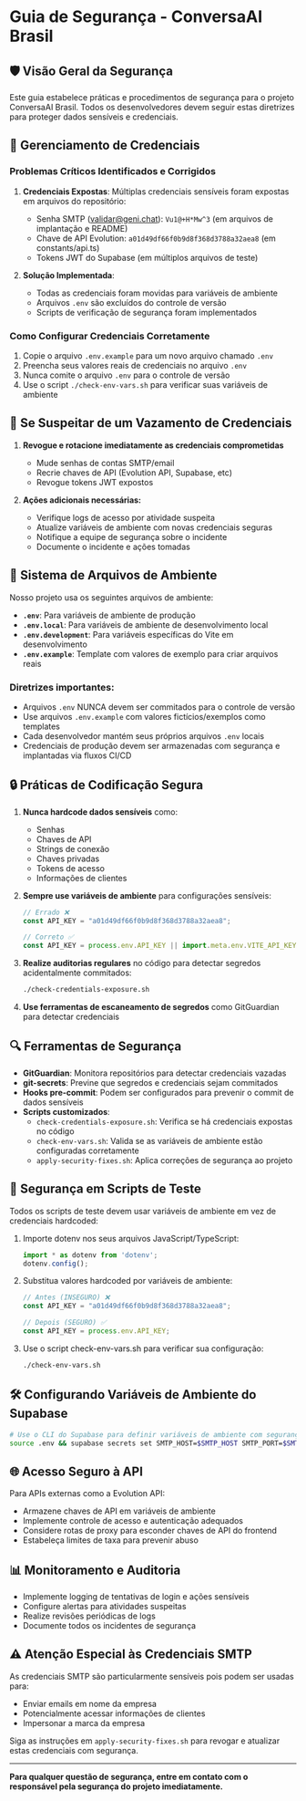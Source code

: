 # Guia de Segurança - ConversaAI Brasil

## 🛡️ Visão Geral da Segurança

Este guia estabelece práticas e procedimentos de segurança para o projeto ConversaAI Brasil. Todos os desenvolvedores devem seguir estas diretrizes para proteger dados sensíveis e credenciais.

## 🔐 Gerenciamento de Credenciais

### Problemas Críticos Identificados e Corrigidos
1. **Credenciais Expostas**: Múltiplas credenciais sensíveis foram expostas em arquivos do repositório:
   - Senha SMTP (validar@geni.chat): `Vu1@+H*Mw^3` (em arquivos de implantação e README)
   - Chave de API Evolution: `a01d49df66f0b9d8f368d3788a32aea8` (em constants/api.ts)
   - Tokens JWT do Supabase (em múltiplos arquivos de teste)

2. **Solução Implementada**: 
   - Todas as credenciais foram movidas para variáveis de ambiente
   - Arquivos `.env` são excluídos do controle de versão
   - Scripts de verificação de segurança foram implementados

### Como Configurar Credenciais Corretamente
1. Copie o arquivo `.env.example` para um novo arquivo chamado `.env`
2. Preencha seus valores reais de credenciais no arquivo `.env`
3. Nunca comite o arquivo `.env` para o controle de versão
4. Use o script `./check-env-vars.sh` para verificar suas variáveis de ambiente

## 🚨 Se Suspeitar de um Vazamento de Credenciais

1. **Revogue e rotacione imediatamente as credenciais comprometidas**
   - Mude senhas de contas SMTP/email
   - Recrie chaves de API (Evolution API, Supabase, etc)
   - Revogue tokens JWT expostos

2. **Ações adicionais necessárias:**
   - Verifique logs de acesso por atividade suspeita
   - Atualize variáveis de ambiente com novas credenciais seguras
   - Notifique a equipe de segurança sobre o incidente
   - Documente o incidente e ações tomadas

## 📝 Sistema de Arquivos de Ambiente

Nosso projeto usa os seguintes arquivos de ambiente:

- **`.env`**: Para variáveis de ambiente de produção
- **`.env.local`**: Para variáveis de ambiente de desenvolvimento local
- **`.env.development`**: Para variáveis específicas do Vite em desenvolvimento
- **`.env.example`**: Template com valores de exemplo para criar arquivos reais

### Diretrizes importantes:
- Arquivos `.env` NUNCA devem ser commitados para o controle de versão
- Use arquivos `.env.example` com valores fictícios/exemplos como templates
- Cada desenvolvedor mantém seus próprios arquivos `.env` locais
- Credenciais de produção devem ser armazenadas com segurança e implantadas via fluxos CI/CD

## 🔒 Práticas de Codificação Segura

1. **Nunca hardcode dados sensíveis** como:
   - Senhas
   - Chaves de API
   - Strings de conexão
   - Chaves privadas
   - Tokens de acesso
   - Informações de clientes

2. **Sempre use variáveis de ambiente** para configurações sensíveis:
   ```javascript
   // Errado ❌
   const API_KEY = "a01d49df66f0b9d8f368d3788a32aea8";
   
   // Correto ✅
   const API_KEY = process.env.API_KEY || import.meta.env.VITE_API_KEY;
   ```

3. **Realize auditorias regulares** no código para detectar segredos acidentalmente commitados:
   ```bash
   ./check-credentials-exposure.sh
   ```

4. **Use ferramentas de escaneamento de segredos** como GitGuardian para detectar credenciais

## 🔍 Ferramentas de Segurança

- **GitGuardian**: Monitora repositórios para detectar credenciais vazadas
- **git-secrets**: Previne que segredos e credenciais sejam commitados
- **Hooks pre-commit**: Podem ser configurados para prevenir o commit de dados sensíveis
- **Scripts customizados**: 
  - `check-credentials-exposure.sh`: Verifica se há credenciais expostas no código
  - `check-env-vars.sh`: Valida se as variáveis de ambiente estão configuradas corretamente
  - `apply-security-fixes.sh`: Aplica correções de segurança ao projeto

## 📝 Segurança em Scripts de Teste

Todos os scripts de teste devem usar variáveis de ambiente em vez de credenciais hardcoded:

1. Importe dotenv nos seus arquivos JavaScript/TypeScript:
   ```javascript
   import * as dotenv from 'dotenv';
   dotenv.config();
   ```

2. Substitua valores hardcoded por variáveis de ambiente:
   ```javascript
   // Antes (INSEGURO) ❌
   const API_KEY = "a01d49df66f0b9d8f368d3788a32aea8";
   
   // Depois (SEGURO) ✅
   const API_KEY = process.env.API_KEY;
   ```

3. Use o script check-env-vars.sh para verificar sua configuração:
   ```bash
   ./check-env-vars.sh
   ```

## 🛠️ Configurando Variáveis de Ambiente do Supabase

```bash
# Use o CLI do Supabase para definir variáveis de ambiente com segurança
source .env && supabase secrets set SMTP_HOST=$SMTP_HOST SMTP_PORT=$SMTP_PORT SMTP_USERNAME=$SMTP_USERNAME SMTP_PASSWORD=$SMTP_PASSWORD SITE_URL=$SITE_URL --project-ref $PROJECT_REF
```

## 🌐 Acesso Seguro à API

Para APIs externas como a Evolution API:
- Armazene chaves de API em variáveis de ambiente
- Implemente controle de acesso e autenticação adequados
- Considere rotas de proxy para esconder chaves de API do frontend
- Estabeleça limites de taxa para prevenir abuso

## 📊 Monitoramento e Auditoria

- Implemente logging de tentativas de login e ações sensíveis
- Configure alertas para atividades suspeitas
- Realize revisões periódicas de logs
- Documente todos os incidentes de segurança

## ⚠️ Atenção Especial às Credenciais SMTP

As credenciais SMTP são particularmente sensíveis pois podem ser usadas para:
- Enviar emails em nome da empresa
- Potencialmente acessar informações de clientes
- Impersonar a marca da empresa

Siga as instruções em `apply-security-fixes.sh` para revogar e atualizar estas credenciais com segurança.

---

**Para qualquer questão de segurança, entre em contato com o responsável pela segurança do projeto imediatamente.**
